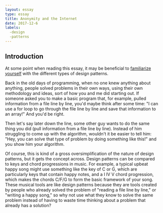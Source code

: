 ```yaml
---
layout: essay
type: essay
title: Anonymity and the Internet
date: 2017-12-6
labels:
  -design
  -patterns
---
```


## Introduction

At some point when reading this essay, it may be beneficial to [familiarize yourself](https://sourcemaking.com/design_patterns) with the different types of design patterns.

Back in the old days of programming, when no one knew anything about anything, people solved problems in their own ways, using their own methodology and ideas, sort of how you and me did starting out. If someone asked you to make a basic program that, for example, pulled information from a file line by line, you'd maybe think after some time: "I can use a for loop to go through the file line by line and save that information to an array!" And you'd be right.

Then let's say later down the line, some other guy wants to do the same thing you did (pull information from a file line by line). Instead of him struggling to come up with the algorithm, wouldn't it be easier to tell him: "Hey, you can solve that type of problem by doing something like this!" and you show him your algorithm.

Of course, this is kind of a gross oversimplification of the nature of design patterns, but it gets the concept across. Design patterns can be compared to keys and chord progressions in music. For example, a typical upbeat happy song might use something like the key of C or G, which are particularly keys that contain happy notes, and a I IV V chord progression, which makes the chords C/F/G to form the basic framework of your song. These musical tools are like design patterns because they are tools created by people who already solved the problem of "reading a file line by line," or "writing a happy song," so why not use what they know to solve the same problem instead of having to waste time thinking about a problem that already has a solution?

## 





